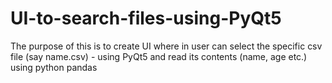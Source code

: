 # UI-to-search-files-using-PyQt5
The purpose of this  is to create UI where in user can select the specific csv file (say name.csv) - using PyQt5 and read its contents (name, age etc.) using python pandas
